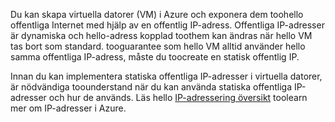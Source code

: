 Du kan skapa virtuella datorer (VM) i Azure och exponera dem toohello offentliga Internet med hjälp av en offentlig IP-adress. Offentliga IP-adresser är dynamiska och hello-adress kopplad toothem kan ändras när hello VM tas bort som standard. tooguarantee som hello VM alltid använder hello samma offentliga IP-adress, måste du toocreate en statisk offentlig IP. 

Innan du kan implementera statiska offentliga IP-adresser i virtuella datorer, är nödvändiga toounderstand när du kan använda statiska offentliga IP-adresser och hur de används. Läs hello [IP-adressering översikt](../articles/virtual-network/virtual-network-ip-addresses-overview-arm.md) toolearn mer om IP-adresser i Azure.

